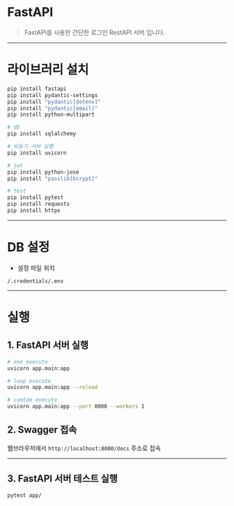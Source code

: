 # FastAPI

> FastAPI를 사용한 간단한 로그인 RestAPI 서버 입니다.


---


# 라이브러리 설치

```bash
pip install fastapi
pip install pydantic-settings
pip install "pydantic[dotenv]"
pip install "pydantic[email]"
pip install python-multipart

# db
pip install sqlalchemy

# 비동기 서버 실행
pip install uvicorn

# jwt
pip install python-jose
pip install "passlib[bcrypt]"

# test
pip install pytest
pip install requests
pip install httpx
```


---

# DB 설정

- 설정 파일 위치
```
/.credentials/.env
```


---

# 실행

## 1. FastAPI 서버 실행

```bash
# one execute
uvicorn app.main:app

# loop execute
uvicorn app.main:app --reload

# cumtom execute
uvicorn app.main:app --port 8000 --workers 1
```

## 2. Swagger 접속

웹브라우저에서 `http://localhost:8000/docs` 주소로 접속


---

## 3. FastAPI 서버 테스트 실행

```bash
pytest app/
```
